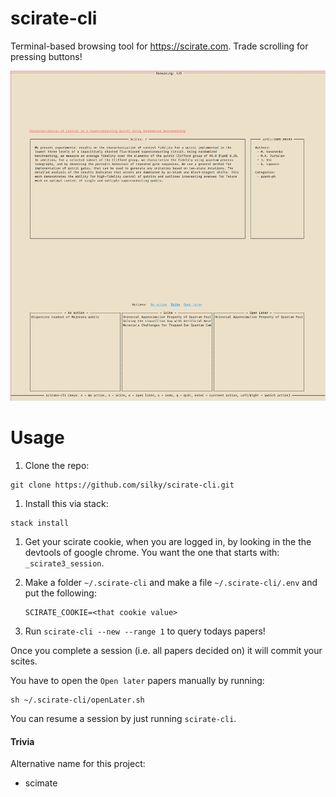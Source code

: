 # scirate-cli

Terminal-based browsing tool for <https://scirate.com>. Trade scrolling for
pressing buttons!


![](./images/scirate-cli.png)


# Usage

1. Clone the repo:
  ```
  git clone https://github.com/silky/scirate-cli.git
  ```

1. Install this via stack: 
  ```
  stack install
  ```

1. Get your scirate cookie, when you are logged in, by looking in the
   the devtools of google chrome. You want the one that starts with:
   `_scirate3_session`.

1. Make a folder `~/.scirate-cli` and make a file `~/.scirate-cli/.env` and
   put the following:

   ```
   SCIRATE_COOKIE=<that cookie value>
   ```

1. Run `scirate-cli --new --range 1` to query todays papers!


Once you complete a session (i.e. all papers decided on) it will commit your
scites.

You have to open the `Open later` papers manually by running:

```
sh ~/.scirate-cli/openLater.sh
```

You can resume a session by just running `scirate-cli`.


#### Trivia

Alternative name for this project:

- scimate
